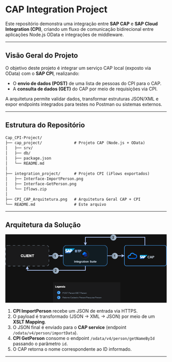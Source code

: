 # CAP Integration Project

Este repositório demonstra uma integração entre **SAP CAP** e **SAP Cloud Integration (CPI)**, criando um fluxo de comunicação bidirecional entre aplicações Node.js OData e integrações de middleware.

---

## Visão Geral do Projeto

O objetivo deste projeto é integrar um serviço CAP local (exposto via OData) com o **SAP CPI**, realizando:
- O **envio de dados (POST)** de uma lista de pessoas do CPI para o CAP.
- A **consulta de dados (GET)** do CAP por meio de requisições via CPI.

A arquitetura permite validar dados, transformar estruturas JSON/XML e expor endpoints integrados para testes no Postman ou sistemas externos.

---

## Estrutura do Repositório

```
Cap_CPI-Project/
├── cap_project/              # Projeto CAP (Node.js + OData)
│   ├── srv/
│   ├── db/
│   ├── package.json
│   └── README.md
│
├── integration_project/      # Projeto CPI (iFlows exportados)
│   ├── Interface-ImportPerson.png
│   ├── Interface-GetPerson.png
│   └── Iflows.zip
│
├── CPI_CAP_Arquitetura.png   # Arquitetura Geral CAP + CPI
└── README.md                 # Este arquivo
```

---

## Arquitetura da Solução

![Arquitetura CAP + CPI](CPI_CAP_Arquitetura.png)

1. **CPI ImportPerson** recebe um JSON de entrada via HTTPS.
2. O payload é transformado (JSON → XML → JSON) por meio de um **XSLT Mapping**.
3. O JSON final é enviado para o **CAP service** (endpoint `/odata/v4/person/importData`).
4. **CPI GetPerson** consome o endpoint `/odata/v4/person/getNameById` passando o parâmetro `id`.
5. O CAP retorna o nome correspondente ao ID informado.

---
